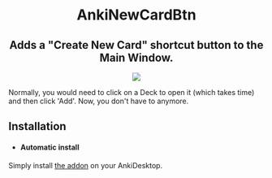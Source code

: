 <h1 align="center">
	AnkiNewCardBtn
</h1>
<h2 align="center">
	Adds a "Create New Card" shortcut button to the Main Window.
</h2>




<p align="center">
    <img src="https://derdemystifier.github.io/AnkiNewCardBtn/images/capture.png">
</p>

Normally, you would need to click on a Deck to open it (which takes time) and then click 'Add'. Now, you don't have to anymore.

## Installation

- #### Automatic install

Simply install [the addon](https://ankiweb.net/shared/info/34932092) on your AnkiDesktop.

